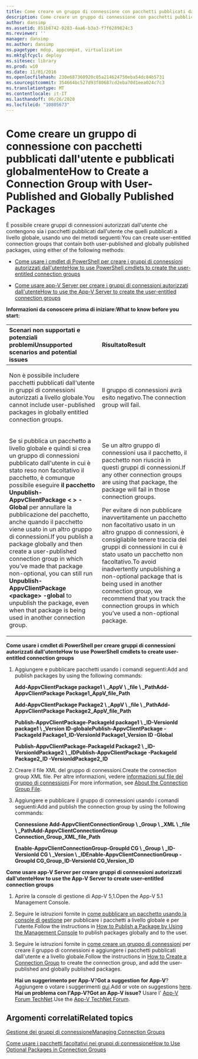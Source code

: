 ```yaml
---
title: Come creare un gruppo di connessione con pacchetti pubblicati dall'utente e pubblicati globalmente
description: Come creare un gruppo di connessione con pacchetti pubblicati dall'utente e pubblicati globalmente
author: dansimp
ms.assetid: 851b8742-0283-4aa6-b3a3-f7f6289824c3
ms.reviewer: ''
manager: dansimp
ms.author: dansimp
ms.pagetype: mdop, appcompat, virtualization
ms.mktglfcycl: deploy
ms.sitesec: library
ms.prod: w10
ms.date: 11/01/2016
ms.openlocfilehash: 230e687360920c05a214624750eba54dc84b5731
ms.sourcegitcommit: 354664bc527d93f80687cd2eba70d1eea024c7c3
ms.translationtype: MT
ms.contentlocale: it-IT
ms.lasthandoff: 06/26/2020
ms.locfileid: "10805673"
---
```

# <span data-ttu-id="9a6f3-103">Come creare un gruppo di connessione con pacchetti pubblicati dall'utente e pubblicati globalmente</span><span class="sxs-lookup"><span data-stu-id="9a6f3-103">How to Create a Connection Group with User-Published and Globally Published Packages</span></span>


<span data-ttu-id="9a6f3-104">È possibile creare gruppi di connessioni autorizzati dall'utente che contengono sia i pacchetti pubblicati dall'utente che quelli pubblicati a livello globale, usando uno dei metodi seguenti:</span><span class="sxs-lookup"><span data-stu-id="9a6f3-104">You can create user-entitled connection groups that contain both user-published and globally published packages, using either of the following methods:</span></span>

-   [<span data-ttu-id="9a6f3-105">Come usare i cmdlet di PowerShell per creare i gruppi di connessioni autorizzati dall'utente</span><span class="sxs-lookup"><span data-stu-id="9a6f3-105">How to use PowerShell cmdlets to create the user-entitled connection groups</span></span>](#bkmk-posh-userentitled-cg)

-   [<span data-ttu-id="9a6f3-106">Come usare app-V Server per creare i gruppi di connessioni autorizzati dall'utente</span><span class="sxs-lookup"><span data-stu-id="9a6f3-106">How to use the App-V Server to create the user-entitled connection groups</span></span>](#bkmk-appvserver-userentitled-cg)

**<span data-ttu-id="9a6f3-107">Informazioni da conoscere prima di iniziare:</span><span class="sxs-lookup"><span data-stu-id="9a6f3-107">What to know before you start:</span></span>**

<table>
<colgroup>
<col width="50%" />
<col width="50%" />
</colgroup>
<thead>
<tr class="header">
<th align="left"><span data-ttu-id="9a6f3-108">Scenari non supportati e potenziali problemi</span><span class="sxs-lookup"><span data-stu-id="9a6f3-108">Unsupported scenarios and potential issues</span></span></th>
<th align="left"><span data-ttu-id="9a6f3-109">Risultato</span><span class="sxs-lookup"><span data-stu-id="9a6f3-109">Result</span></span></th>
</tr>
</thead>
<tbody>
<tr class="odd">
<td align="left"><p><span data-ttu-id="9a6f3-110">Non è possibile includere pacchetti pubblicati dall'utente in gruppi di connessioni autorizzati a livello globale.</span><span class="sxs-lookup"><span data-stu-id="9a6f3-110">You cannot include user-published packages in globally entitled connection groups.</span></span></p></td>
<td align="left"><p><span data-ttu-id="9a6f3-111">Il gruppo di connessioni avrà esito negativo.</span><span class="sxs-lookup"><span data-stu-id="9a6f3-111">The connection group will fail.</span></span></p></td>
</tr>
<tr class="even">
<td align="left"><p><span data-ttu-id="9a6f3-112">Se si pubblica un pacchetto a livello globale e quindi si crea un gruppo di connessioni pubblicato dall'utente in cui è stato reso non facoltativo il pacchetto, è comunque possibile eseguire <strong> il pacchetto Unpublish-AppvClientPackage &lt; &gt; -Global </strong> per annullare la pubblicazione del pacchetto, anche quando il pacchetto viene usato in un altro gruppo di connessioni.</span><span class="sxs-lookup"><span data-stu-id="9a6f3-112">If you publish a package globally and then create a user-published connection group in which you’ve made that package non-optional, you can still run <strong>Unpublish-AppvClientPackage &lt;package&gt; -global</strong> to unpublish the package, even when that package is being used in another connection group.</span></span></p></td>
<td align="left"><p><span data-ttu-id="9a6f3-113">Se un altro gruppo di connessioni usa il pacchetto, il pacchetto non riuscirà in questi gruppi di connessioni.</span><span class="sxs-lookup"><span data-stu-id="9a6f3-113">If any other connection groups are using that package, the package will fail in those connection groups.</span></span></p>
<p><span data-ttu-id="9a6f3-114">Per evitare di non pubblicare inavvertitamente un pacchetto non facoltativo usato in un altro gruppo di connessioni, è consigliabile tenere traccia dei gruppi di connessioni in cui è stato usato un pacchetto non facoltativo.</span><span class="sxs-lookup"><span data-stu-id="9a6f3-114">To avoid inadvertently unpublishing a non-optional package that is being used in another connection group, we recommend that you track the connection groups in which you’ve used a non-optional package.</span></span></p></td>
</tr>
</tbody>
</table>

<a href="" id="bkmk-posh-userentitled-cg"></a>**<span data-ttu-id="9a6f3-115">Come usare i cmdlet di PowerShell per creare gruppi di connessioni autorizzati dall'utente</span><span class="sxs-lookup"><span data-stu-id="9a6f3-115">How to use PowerShell cmdlets to create user-entitled connection groups</span></span>**

1.  <span data-ttu-id="9a6f3-116">Aggiungere e pubblicare pacchetti usando i comandi seguenti:</span><span class="sxs-lookup"><span data-stu-id="9a6f3-116">Add and publish packages by using the following commands:</span></span>

    **<span data-ttu-id="9a6f3-117">Add-AppvClientPackage package1 \ _AppV \ _file \ _Path</span><span class="sxs-lookup"><span data-stu-id="9a6f3-117">Add-AppvClientPackage Package1\_AppV\_file\_Path</span></span>**

    **<span data-ttu-id="9a6f3-118">Add-AppvClientPackage Package2 \ _AppV \ _file \ _Path</span><span class="sxs-lookup"><span data-stu-id="9a6f3-118">Add-AppvClientPackage Package2\_AppV\_file\_Path</span></span>**

    **<span data-ttu-id="9a6f3-119">Publish-AppvClientPackage-PackageId package1 \ _ID-VersionId package1 \ _Version ID-globale</span><span class="sxs-lookup"><span data-stu-id="9a6f3-119">Publish-AppvClientPackage -PackageId Package1\_ID-VersionId Package1\_Version ID -Global</span></span>**

    **<span data-ttu-id="9a6f3-120">Publish-AppvClientPackage-PackageId Package2 \ _ID-VersionIdPackage2 \ _ID</span><span class="sxs-lookup"><span data-stu-id="9a6f3-120">Publish-AppvClientPackage -PackageId Package2\_ID -VersionIdPackage2\_ID</span></span>**

2.  <span data-ttu-id="9a6f3-121">Creare il file XML del gruppo di connessioni.</span><span class="sxs-lookup"><span data-stu-id="9a6f3-121">Create the connection group XML file.</span></span> <span data-ttu-id="9a6f3-122">Per altre informazioni, vedere [informazioni sul file del gruppo di connessioni](about-the-connection-group-file51.md).</span><span class="sxs-lookup"><span data-stu-id="9a6f3-122">For more information, see [About the Connection Group File](about-the-connection-group-file51.md).</span></span>

3.  <span data-ttu-id="9a6f3-123">Aggiungere e pubblicare il gruppo di connessioni usando i comandi seguenti:</span><span class="sxs-lookup"><span data-stu-id="9a6f3-123">Add and publish the connection group by using the following commands:</span></span>

    **<span data-ttu-id="9a6f3-124">Connessione Add-AppvClientConnectionGroup \ _Group \ _XML \ _file \ _Path</span><span class="sxs-lookup"><span data-stu-id="9a6f3-124">Add-AppvClientConnectionGroup Connection\_Group\_XML\_file\_Path</span></span>**

    **<span data-ttu-id="9a6f3-125">Enable-AppvClientConnectionGroup-GroupId CG \ _Group \ _ID-VersionId CG \ _Version \ _ID</span><span class="sxs-lookup"><span data-stu-id="9a6f3-125">Enable-AppvClientConnectionGroup -GroupId CG\_Group\_ID-VersionId CG\_Version\_ID</span></span>**

<a href="" id="bkmk-appvserver-userentitled-cg"></a>**<span data-ttu-id="9a6f3-126">Come usare app-V Server per creare gruppi di connessioni autorizzati dall'utente</span><span class="sxs-lookup"><span data-stu-id="9a6f3-126">How to use the App-V Server to create user-entitled connection groups</span></span>**

1.  <span data-ttu-id="9a6f3-127">Aprire la console di gestione di App-V 5,1.</span><span class="sxs-lookup"><span data-stu-id="9a6f3-127">Open the App-V 5.1 Management Console.</span></span>

2.  <span data-ttu-id="9a6f3-128">Seguire le istruzioni fornite in [come pubblicare un pacchetto usando la console di gestione](how-to-publish-a-package-by-using-the-management-console-51.md) per pubblicare i pacchetti a livello globale e per l'utente.</span><span class="sxs-lookup"><span data-stu-id="9a6f3-128">Follow the instructions in [How to Publish a Package by Using the Management Console](how-to-publish-a-package-by-using-the-management-console-51.md) to publish packages globally and to the user.</span></span>

3.  <span data-ttu-id="9a6f3-129">Seguire le istruzioni fornite in [come creare un gruppo di connessioni](how-to-create-a-connection-group51.md) per creare il gruppo di connessioni e aggiungere i pacchetti pubblicati dall'utente e a livello globale.</span><span class="sxs-lookup"><span data-stu-id="9a6f3-129">Follow the instructions in [How to Create a Connection Group](how-to-create-a-connection-group51.md) to create the connection group, and add the user-published and globally published packages.</span></span>

    <span data-ttu-id="9a6f3-130">**Hai un suggerimento per App-V**?</span><span class="sxs-lookup"><span data-stu-id="9a6f3-130">**Got a suggestion for App-V**?</span></span> <span data-ttu-id="9a6f3-131">Aggiungere o votare i suggerimenti [qui](http://appv.uservoice.com/forums/280448-microsoft-application-virtualization).</span><span class="sxs-lookup"><span data-stu-id="9a6f3-131">Add or vote on suggestions [here](http://appv.uservoice.com/forums/280448-microsoft-application-virtualization).</span></span> **<span data-ttu-id="9a6f3-132">Hai un problema con l'App-V?</span><span class="sxs-lookup"><span data-stu-id="9a6f3-132">Got an App-V issue?</span></span>** <span data-ttu-id="9a6f3-133">Usare l' [App-V Forum TechNet](https://social.technet.microsoft.com/Forums/home?forum=mdopappv).</span><span class="sxs-lookup"><span data-stu-id="9a6f3-133">Use the [App-V TechNet Forum](https://social.technet.microsoft.com/Forums/home?forum=mdopappv).</span></span>

## <span data-ttu-id="9a6f3-134">Argomenti correlati</span><span class="sxs-lookup"><span data-stu-id="9a6f3-134">Related topics</span></span>


[<span data-ttu-id="9a6f3-135">Gestione dei gruppi di connessione</span><span class="sxs-lookup"><span data-stu-id="9a6f3-135">Managing Connection Groups</span></span>](managing-connection-groups51.md)

[<span data-ttu-id="9a6f3-136">Come usare i pacchetti facoltativi nei gruppi di connessione</span><span class="sxs-lookup"><span data-stu-id="9a6f3-136">How to Use Optional Packages in Connection Groups</span></span>](how-to-use-optional-packages-in-connection-groups51.md)

 

 





